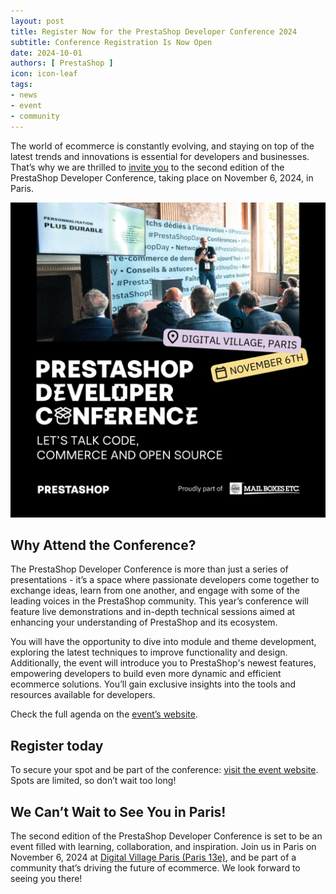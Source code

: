 ```yaml
---
layout: post
title: Register Now for the PrestaShop Developer Conference 2024
subtitle: Conference Registration Is Now Open
date: 2024-10-01
authors: [ PrestaShop ]
icon: icon-leaf
tags:
- news
- event
- community
---
```


The world of ecommerce is constantly evolving, and staying on top of the latest trends and innovations is essential for developers and businesses. That’s why we are thrilled to [invite you](https://events.prestashop.com/prestashop-developer-conference/fr) to the second edition of the PrestaShop Developer Conference, taking place on November 6, 2024, in Paris. 

![Register_Developer_Conference](/assets/images/2024/10/PrestaShopDeveloperConferenceRegistrationTalk.jpeg)

## Why Attend the Conference?

The PrestaShop Developer Conference is more than just a series of presentations - it’s a space where passionate developers come together to exchange ideas, learn from one another, and engage with some of the leading voices in the PrestaShop community. This year’s conference will feature live demonstrations and in-depth technical sessions aimed at enhancing your understanding of PrestaShop and its ecosystem.

You will have the opportunity to dive into module and theme development, exploring the latest techniques to improve functionality and design. Additionally, the event will introduce you to PrestaShop's newest features, empowering developers to build even more dynamic and efficient ecommerce solutions. You’ll gain exclusive insights into the tools and resources available for developers.

Check the full agenda on the [event’s website](https://events.prestashop.com/prestashop-developer-conference/en).

## Register today

To secure your spot and be part of the conference: [visit the event website](https://events.prestashop.com/prestashop-developer-conference/fr). Spots are limited, so don’t wait too long!

## We Can’t Wait to See You in Paris!

The second edition of the PrestaShop Developer Conference is set to be an event filled with learning, collaboration, and inspiration. Join us in Paris on November 6, 2024 at [Digital Village Paris (Paris 13e)](https://www.digital-village.com/villages/paris), and be part of a community that’s driving the future of ecommerce. We look forward to seeing you there!
